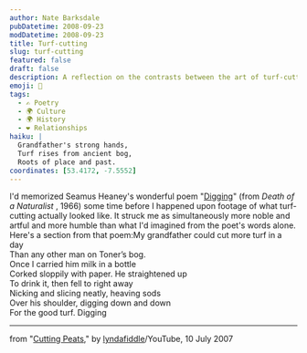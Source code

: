 ```yaml
---
author: Nate Barksdale
pubDatetime: 2008-09-23
modDatetime: 2008-09-23
title: Turf-cutting
slug: turf-cutting
featured: false
draft: false
description: A reflection on the contrasts between the art of turf-cutting and its poetic representation in Seamus Heaney's work.
emoji: 🍃
tags:
  - ✍️ Poetry
  - 🌍 Culture
  - 🌍 History
  - ❤️ Relationships
haiku: |
  Grandfather's strong hands,  
  Turf rises from ancient bog,  
  Roots of place and past.
coordinates: [53.4172, -7.5552]
---
```


I'd memorized Seamus Heaney's wonderful poem "[Digging](http://web.archive.org/web/20180802084416/http://www.bbc.co.uk:80/schools/gcsebitesize/english_literature/poetheaney/diggingrev_print.shtml)" (from _Death of a Naturalist_ , 1966) some time before I happened upon footage of what turf-cutting actually looked like. It struck me as simultaneously more noble and artful and more humble than what I'd imagined from the poet's words alone. Here's a section from that poem:My grandfather could cut more turf in a day  
Than any other man on Toner’s bog.  
Once I carried him milk in a bottle  
Corked sloppily with paper. He straightened up  
To drink it, then fell to right away  
Nicking and slicing neatly, heaving sods  
Over his shoulder, digging down and down  
For the good turf. Digging

---

from "[Cutting Peats](http://www.youtube.com/watch?v=sfzH_WTLulM&feature=related)," by [lyndafiddle](http://www.youtube.com/user/lyndafiddle)/YouTube, 10 July 2007
